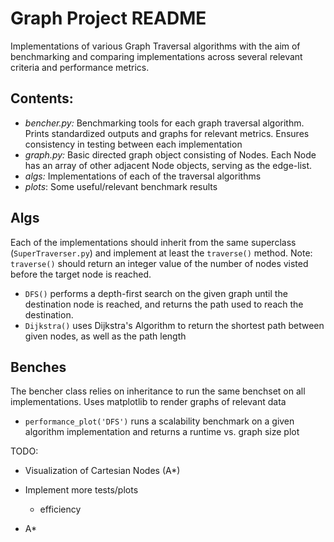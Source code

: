 # Graph Project README

Implementations of various Graph Traversal algorithms with the aim of benchmarking and comparing implementations across several relevant criteria and performance metrics.

## Contents:

* _bencher.py:_ Benchmarking tools for each graph traversal algorithm. Prints standardized outputs and graphs for relevant metrics. Ensures consistency in testing between each implementation
* _graph.py:_ Basic directed graph object consisting of Nodes. Each Node has an array of other adjacent Node objects, serving as the edge-list.
* _*algs:*_ Implementations of each of the traversal algorithms
* _plots_: Some useful/relevant benchmark results

## Algs
Each of the implementations should inherit from the same superclass (```SuperTraverser.py```) and implement at least the ```traverse()``` method. Note: ```traverse()``` should return an integer value of the number of nodes visted before the target node is reached.

* ```DFS()``` performs a depth-first search on the given graph until the destination node is reached, and returns the path used to reach the destination.
* ```Dijkstra()``` uses Dijkstra's Algorithm to return the shortest path between given nodes, as well as the path length
## Benches
The bencher class relies on inheritance to run the same benchset on all implementations. Uses matplotlib to render graphs of relevant data

* ```performance_plot('DFS')``` runs a scalability benchmark on a given algorithm implementation and returns a runtime vs. graph size plot

TODO:
- Visualization of Cartesian Nodes (A*)
- Implement more tests/plots
  - efficiency



- A*